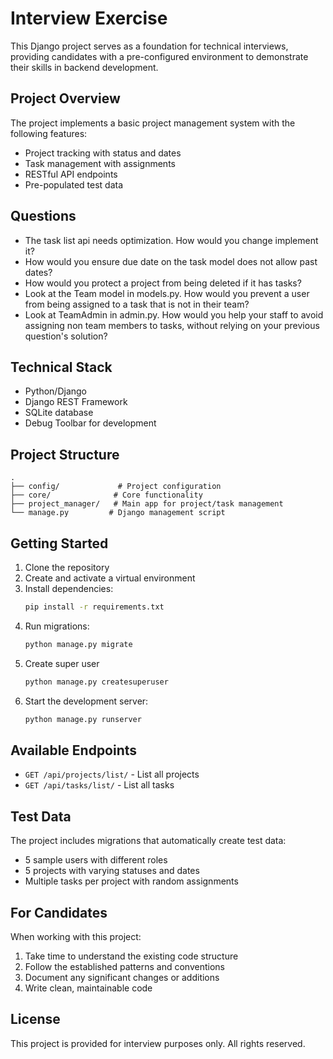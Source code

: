 # Interview Exercise

This Django project serves as a foundation for technical interviews, providing candidates with a pre-configured environment to demonstrate their skills in backend development.

## Project Overview

The project implements a basic project management system with the following features:

- Project tracking with status and dates
- Task management with assignments
- RESTful API endpoints
- Pre-populated test data

## Questions

- The task list api needs optimization. How would you change implement it?
- How would you ensure due date on the task model does not allow past dates?
- How would you protect a project from being deleted if it has tasks?
- Look at the Team model in models.py. How would you prevent a user from being assigned to a task that is not in their team?
- Look at TeamAdmin in admin.py. How would you help your staff to avoid assigning non team members to tasks, without relying on your previous question's solution?

## Technical Stack

- Python/Django
- Django REST Framework
- SQLite database
- Debug Toolbar for development

## Project Structure

```
.
├── config/             # Project configuration
├── core/              # Core functionality
├── project_manager/   # Main app for project/task management
└── manage.py         # Django management script
```

## Getting Started

1. Clone the repository
2. Create and activate a virtual environment
3. Install dependencies:
   ```bash
   pip install -r requirements.txt
   ```
4. Run migrations:
   ```bash
   python manage.py migrate
   ```
5. Create super user
   ```bash
   python manage.py createsuperuser
   ```
6. Start the development server:
   ```bash
   python manage.py runserver
   ```

## Available Endpoints

- `GET /api/projects/list/` - List all projects
- `GET /api/tasks/list/` - List all tasks

## Test Data

The project includes migrations that automatically create test data:

- 5 sample users with different roles
- 5 projects with varying statuses and dates
- Multiple tasks per project with random assignments

## For Candidates

When working with this project:

1. Take time to understand the existing code structure
2. Follow the established patterns and conventions
3. Document any significant changes or additions
4. Write clean, maintainable code

## License

This project is provided for interview purposes only. All rights reserved.
